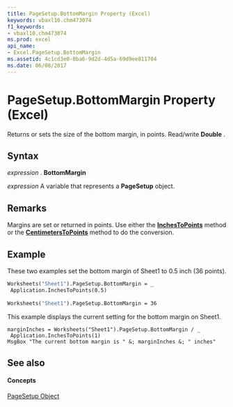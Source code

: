 ```yaml
---
title: PageSetup.BottomMargin Property (Excel)
keywords: vbaxl10.chm473074
f1_keywords:
- vbaxl10.chm473074
ms.prod: excel
api_name:
- Excel.PageSetup.BottomMargin
ms.assetid: 4c1cd3e0-0ba6-9d2d-4d5a-69d9ee811704
ms.date: 06/08/2017
---
```



# PageSetup.BottomMargin Property (Excel)

Returns or sets the size of the bottom margin, in points. Read/write  **Double** .


## Syntax

 _expression_ . **BottomMargin**

 _expression_ A variable that represents a **PageSetup** object.


## Remarks

Margins are set or returned in points. Use either the  **[InchesToPoints](application-inchestopoints-method-excel.md)** method or the **[CentimetersToPoints](application-centimeterstopoints-method-excel.md)** method to do the conversion.


## Example

These two examples set the bottom margin of Sheet1 to 0.5 inch (36 points).


```vb
Worksheets("Sheet1").PageSetup.BottomMargin = _ 
 Application.InchesToPoints(0.5) 
 
Worksheets("Sheet1").PageSetup.BottomMargin = 36
```

This example displays the current setting for the bottom margin on Sheet1.




```
marginInches = Worksheets("Sheet1").PageSetup.BottomMargin / _ 
 Application.InchesToPoints(1) 
MsgBox "The current bottom margin is " &; marginInches &; " inches"
```


## See also


#### Concepts


[PageSetup Object](pagesetup-object-excel.md)

